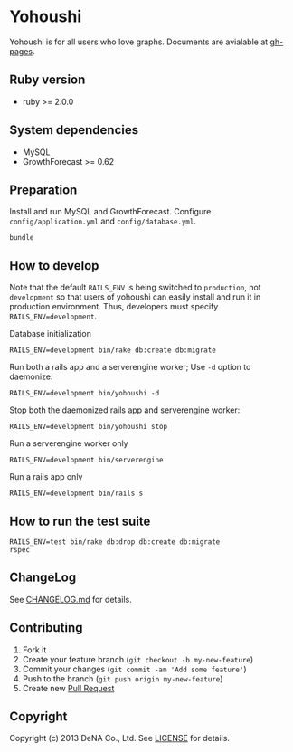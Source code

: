# Yohoushi

Yohoushi is for all users who love graphs. Documents are avialable at [gh-pages](http://yohoushi.github.io/yohoushi).

## Ruby version

* ruby >= 2.0.0

## System dependencies

* MySQL
* GrowthForecast >= 0.62

## Preparation

Install and run MySQL and GrowthForecast. Configure `config/application.yml` and `config/database.yml`. 

    bundle

## How to develop

Note that the default `RAILS_ENV` is being switched to `production`, not `development`
so that users of yohoushi can easily install and run it in production environment. 
Thus, developers must specify `RAILS_ENV=development`.


Database initialization

    RAILS_ENV=development bin/rake db:create db:migrate

Run both a rails app and a serverengine worker; Use `-d` option to daemonize.

    RAILS_ENV=development bin/yohoushi -d

Stop both the daemonized rails app and serverengine worker:

    RAILS_ENV=development bin/yohoushi stop

Run a serverengine worker only

    RAILS_ENV=development bin/serverengine

Run a rails app only

    RAILS_ENV=development bin/rails s

## How to run the test suite

    RAILS_ENV=test bin/rake db:drop db:create db:migrate 
    rspec

## ChangeLog

See [CHANGELOG.md](CHANGELOG.md) for details.

## Contributing

1. Fork it
2. Create your feature branch (`git checkout -b my-new-feature`)
3. Commit your changes (`git commit -am 'Add some feature'`)
4. Push to the branch (`git push origin my-new-feature`)
5. Create new [Pull Request](../../pull/new/master)

## Copyright

Copyright (c) 2013 DeNA Co., Ltd. See [LICENSE](LICENSE) for details.

